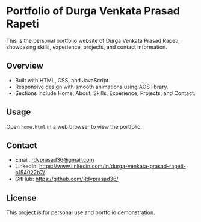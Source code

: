 # Portfolio of Durga Venkata Prasad Rapeti

This is the personal portfolio website of Durga Venkata Prasad Rapeti, showcasing skills, experience, projects, and contact information.

## Overview

- Built with HTML, CSS, and JavaScript.
- Responsive design with smooth animations using AOS library.
- Sections include Home, About, Skills, Experience, Projects, and Contact.

## Usage

Open `home.html` in a web browser to view the portfolio.

## Contact

- Email: rdvprasad36@gmail.com
- LinkedIn: https://www.linkedin.com/in/durga-venkata-prasad-rapeti-b154022b7/
- GitHub: https://github.com/Rdvprasad36/

## License

This project is for personal use and portfolio demonstration.
